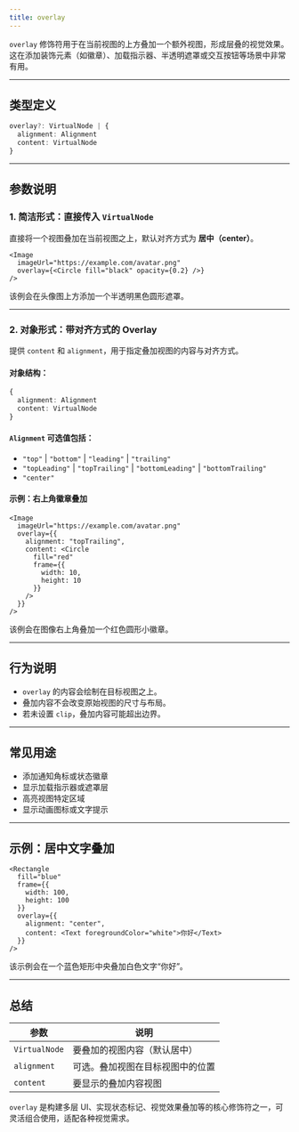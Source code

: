 ```yaml
---
title: overlay
---
```

`overlay` 修饰符用于在当前视图的上方叠加一个额外视图，形成层叠的视觉效果。这在添加装饰元素（如徽章）、加载指示器、半透明遮罩或交互按钮等场景中非常有用。

---

## 类型定义

```ts
overlay?: VirtualNode | {
  alignment: Alignment
  content: VirtualNode
}
```

---

## 参数说明

### 1. 简洁形式：直接传入 `VirtualNode`

直接将一个视图叠加在当前视图之上，默认对齐方式为 **居中（center）**。

```tsx
<Image
  imageUrl="https://example.com/avatar.png"
  overlay={<Circle fill="black" opacity={0.2} />}
/>
```

该例会在头像图上方添加一个半透明黑色圆形遮罩。

---

### 2. 对象形式：带对齐方式的 Overlay

提供 `content` 和 `alignment`，用于指定叠加视图的内容与对齐方式。

#### 对象结构：

```ts
{
  alignment: Alignment
  content: VirtualNode
}
```

#### `Alignment` 可选值包括：

* `"top"` | `"bottom"` | `"leading"` | `"trailing"`
* `"topLeading"` | `"topTrailing"` | `"bottomLeading"` | `"bottomTrailing"`
* `"center"`

#### 示例：右上角徽章叠加

```tsx
<Image
  imageUrl="https://example.com/avatar.png"
  overlay={{
    alignment: "topTrailing",
    content: <Circle
      fill="red"
      frame={{
        width: 10,
        height: 10
      }}
    />
  }}
/>
```

该例会在图像右上角叠加一个红色圆形小徽章。

---

## 行为说明

* `overlay` 的内容会绘制在目标视图之上。
* 叠加内容不会改变原始视图的尺寸与布局。
* 若未设置 `clip`，叠加内容可能超出边界。

---

## 常见用途

* 添加通知角标或状态徽章
* 显示加载指示器或遮罩层
* 高亮视图特定区域
* 显示动画图标或文字提示

---

## 示例：居中文字叠加

```tsx
<Rectangle
  fill="blue"
  frame={{
    width: 100,
    height: 100
  }}
  overlay={{
    alignment: "center",
    content: <Text foregroundColor="white">你好</Text>
  }}
/>
```

该示例会在一个蓝色矩形中央叠加白色文字“你好”。

---

## 总结

| 参数            | 说明               |
| ------------- | ---------------- |
| `VirtualNode` | 要叠加的视图内容（默认居中）   |
| `alignment`   | 可选。叠加视图在目标视图中的位置 |
| `content`     | 要显示的叠加内容视图       |

`overlay` 是构建多层 UI、实现状态标记、视觉效果叠加等的核心修饰符之一，可灵活组合使用，适配各种视觉需求。
